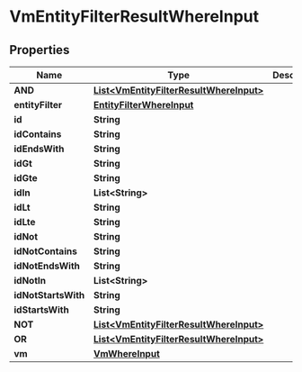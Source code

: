 

# VmEntityFilterResultWhereInput


## Properties

Name | Type | Description | Notes
------------ | ------------- | ------------- | -------------
**AND** | [**List&lt;VmEntityFilterResultWhereInput&gt;**](VmEntityFilterResultWhereInput.md) |  |  [optional]
**entityFilter** | [**EntityFilterWhereInput**](EntityFilterWhereInput.md) |  |  [optional]
**id** | **String** |  |  [optional]
**idContains** | **String** |  |  [optional]
**idEndsWith** | **String** |  |  [optional]
**idGt** | **String** |  |  [optional]
**idGte** | **String** |  |  [optional]
**idIn** | **List&lt;String&gt;** |  |  [optional]
**idLt** | **String** |  |  [optional]
**idLte** | **String** |  |  [optional]
**idNot** | **String** |  |  [optional]
**idNotContains** | **String** |  |  [optional]
**idNotEndsWith** | **String** |  |  [optional]
**idNotIn** | **List&lt;String&gt;** |  |  [optional]
**idNotStartsWith** | **String** |  |  [optional]
**idStartsWith** | **String** |  |  [optional]
**NOT** | [**List&lt;VmEntityFilterResultWhereInput&gt;**](VmEntityFilterResultWhereInput.md) |  |  [optional]
**OR** | [**List&lt;VmEntityFilterResultWhereInput&gt;**](VmEntityFilterResultWhereInput.md) |  |  [optional]
**vm** | [**VmWhereInput**](VmWhereInput.md) |  |  [optional]



